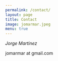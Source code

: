 ```yaml
---
permalink: /contact/
layout: page
title: Contact
image: jomarmar.jpeg
menu: true
---
```



*Jorge Martinez*

jomarmar at gmail.com

